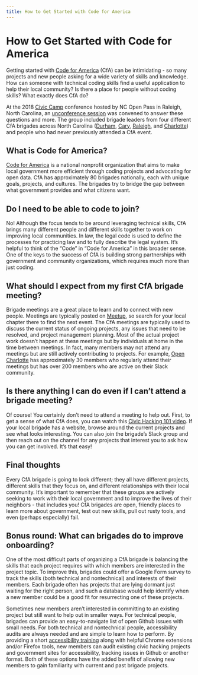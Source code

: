 ```yaml
---
title: How to Get Started with Code for America
---
```


# How to Get Started with Code for America

Getting started with [Code for America](https://www.codeforamerica.org/) (CfA) can be intimidating - so many projects and new people asking for a wide variety of skills and knowledge. How can someone with technical coding skills find a useful application to help their local community? Is there a place for people without coding skills? What exactly does CfA do?

At the 2018 [Civic Camp](http://ncopenpass.com/civic-camp/) conference hosted by NC Open Pass in Raleigh, North Carolina, an [unconference session](http://ncopenpass.com/blog/unconference-grid-2018/) was convened to answer these questions and more. The group included brigade leaders from four different CfA brigades across North Carolina ([Durham](http://codefordurham.com/), [Cary](http://www.codeforcary.org/), [Raleigh](http://opennc-collaborative.org/brigades/raleigh/), and [Charlotte](http://codeforcharlotte.org/)) and people who had never previously attended a CfA event. 

## What is Code for America?
[Code for America](https://www.codeforamerica.org/about-us) is a national nonprofit organization that aims to make local government more efficient through coding projects and advocating for open data. CfA has approximately 80 brigades nationally, each with unique goals, projects, and cultures. The brigades try to bridge the gap between what government provides and what citizens want. 

## Do I need to be able to code to join?
No! Although the focus tends to be around leveraging technical skills, CfA brings many different people and different skills together to work on improving local communities. In law, the legal code is used to define the processes for practicing law and to fully describe the legal system. It’s helpful to think of the “Code” in “Code for America” in this broader sense. One of the keys to the success of CfA is building strong partnerships with government and community organizations, which requires much more than just coding.

## What should I expect from my first CfA brigade meeting?
Brigade meetings are a great place to learn and to connect with new people. Meetings are typically posted on [Meetup](http://meetup.com), so search for your local chapter there to find the next event. The CfA meetings are typically used to discuss the current status of ongoing projects, any issues that need to be resolved, and project management planning. Most of the actual project work doesn’t happen at these meetings but by individuals at home in the time between meetings. In fact, many members may not attend any meetings but are still actively contributing to projects. For example, [Open Charlotte](http://codeforcharlotte.org/) has approximately 30 members who regularly attend their meetings but has over 200 members who are active on their Slack community.  

## Is there anything I can do even if I can’t attend a brigade meeting?
Of course! You certainly don’t need to attend a meeting to help out. First, to get a sense of what CfA does, you can watch this [Civic Hacking 101 video](https://www.youtube.com/watch?v=wH6LnW_qjeI). If your local brigade has a website, browse around the current projects and see what looks interesting. You can also join the brigade’s Slack group and then reach out on the channel for any projects that interest you to ask how you can get involved. It’s that easy!

## Final thoughts
Every CfA brigade is going to look different; they all have different projects, different skills that they focus on, and different relationships with their local community. It’s important to remember that these groups are actively seeking to work with their local government and to improve the lives of their neighbors - that includes you! CfA brigades are open, friendly places to learn more about government, test out new skills, pull out rusty tools, and even (perhaps especially) fail.   


## Bonus round: What can brigades do to improve onboarding?
One of the most difficult parts of organizing a CfA brigade is balancing the skills that each project requires with which members are interested in the project topic. To improve this, brigades could offer a Google Form survey to track the skills (both technical and nontechnical) and interests of their members. Each brigade often has projects that are lying dormant just waiting for the right person, and such a database would help identify when a new member could be a good fit for resurrecting one of these projects. 

Sometimes new members aren’t interested in committing to an existing project but still want to help out in smaller ways. For technical people, brigades can provide an easy-to-navigate list of open Github issues with small needs. For both technical and nontechnical people, accessibility audits are always needed and are simple to learn how to perform. By providing a short [accessibility training](https://docs.google.com/presentation/d/1lULuVGvJU-nWhPOQxObz01yfG-IeqN9jqQPZTeqhkZM/edit?usp=sharing) along with helpful Chrome extensions and/or Firefox tools, new members can audit existing civic hacking projects and government sites for accessibility, tracking issues in Github or another format. Both of these options have the added benefit of allowing new members to gain familiarity with current and past brigade projects.  


